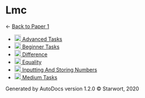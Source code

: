 <style>img{height:18px;margin-bottom:-3px}</style>
# Lmc

← [Back to Paper 1](..)

- [![LMC file](https://img.icons8.com/windows/512/4a90e2/important-file.png) Advanced Tasks](advanced_tasks.lmc)
- [![LMC file](https://img.icons8.com/windows/512/4a90e2/important-file.png) Beginner Tasks](beginner_tasks.lmc)
- [![LMC file](https://img.icons8.com/windows/512/4a90e2/important-file.png) Difference](difference.lmc)
- [![LMC file](https://img.icons8.com/windows/512/4a90e2/important-file.png) Equality](equality.lmc)
- [![LMC file](https://img.icons8.com/windows/512/4a90e2/important-file.png) Inputting And Storing Numbers](inputting_and_storing_numbers.lmc)
- [![LMC file](https://img.icons8.com/windows/512/4a90e2/important-file.png) Medium Tasks](medium_tasks.lmc)

Generated by AutoDocs version 1.2.0 © Starwort, 2020
